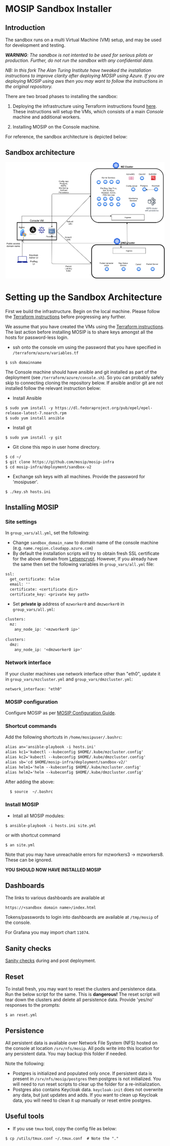 # MOSIP Sandbox Installer

## Introduction

The sandbox runs on a multi Virtual Machine (VM) setup, and may be used for development and testing.

_**WARNING**: The sandbox is not intented to be used for serious pilots or production.  Further, do not run the sandbox with any confidential data._

_NB: In this fork The Alan Turing Institute have tweaked the installation instructions to improve clarity after deploying MOSIP using Azure. If you are deploying MOSIP using aws then you may want to follow the instructions in the original repository._ 

There are two broad phases to installing the sandbox:

1) Deploying the infrastructure using Terraform instructions found [here](https://github.com/mosip/mosip-infra/tree/master/deployment/sandbox-v2/terraform/azure). These instructions will setup the VMs, which consists of a main _Console_ machine and additional workers. 

2) Installing MOSIP on the Console machine. 

For reference, the sandbox architecture is depicted below:

## Sandbox architecture
![](https://github.com/mosip/mosip-infra/blob/master/deployment/sandbox-v2/docs/sandbox_architecture.png)

# Setting up the Sandbox Architecture

First we build the infrastructure. Begin on the local machine. Please follow the [Terraform instructions](https://github.com/alan-turing-institute/mosip-infra/tree/master/deployment/sandbox-v2/terraform/azure) before progressing any further. 

We assume that you have created the VMs using the [Terraform instructions](https://github.com/alan-turing-institute/mosip-infra/tree/master/deployment/sandbox-v2/terraform/azure). The last action before installing MOSIP is to share keys amongst all the hosts for password-less login. 

* ssh onto the console vm using the password that you have specified in `/terraform/azure/variables.tf`
```
$ ssh domainname
```

The Console machine should have ansible and git installed as part of the deployment (see `/terraform/azure/console.sh`). So you can probably safely skip to connecting cloning the repository below. If ansible and/or git are not installed follow the relevant instruction below:

* Install Ansible
```
$ sudo yum install -y https://dl.fedoraproject.org/pub/epel/epel-release-latest-7.noarch.rpm
$ sudo yum install ansible
```
* Install git
```
$ sudo yum install -y git
```

* Git clone this repo in user home directory.

```
$ cd ~/
$ git clone https://github.com/mosip/mosip-infra
$ cd mosip-infra/deployment/sandbox-v2
``` 

* Exchange ssh keys with all machines. Provide the password for 'mosipuser'.
```
$ ./key.sh hosts.ini
``` 
 

##  Installing MOSIP 
### Site settings
In `group_vars/all.yml`, set the following: 
* Change `sandbox_domain_name`  to domain name of the console machine (e.g. `name.region.cloudapp.azure.com`)
* By default the installation scripts will try to obtain fresh SSL certificate for the above domain from [Letsencrypt](https://letsencrypt.org). However, If you already have the same then set the following variables in `group_vars/all.yml` file:
```
ssl:
  get_certificate: false
  email: ''
  certificate: <certificate dir>
  certificate_key: <private key path> 
```
* Set **private ip** address of `mzworker0` and `dmzworker0` in `group_vars/all.yml`:

```
clusters:
  mz:
    any_node_ip: '<mzworker0 ip>'

clusters:
  dmz:
    any_node_ip: '<dmzworker0 ip>'
```
### Network interface
If your cluster machines use network interface other than "eth0", update it in `group_vars/mzcluster.yml` and `group_vars/dmzcluster.yml`:
```
network_interface: "eth0"
```
### MOSIP configuration
Configure MOSIP as per [MOSIP Configuration Guide](docs/mosip_configuration_guide.md).

### Shortcut commands
Add the following shortcuts in `/home/mosipuser/.bashrc`:
```
alias an='ansible-playbook -i hosts.ini'
alias kc1='kubectl --kubeconfig $HOME/.kube/mzcluster.config'
alias kc2='kubectl --kubeconfig $HOME/.kube/dmzcluster.config'
alias sb='cd $HOME/mosip-infra/deployment/sandbox-v2/'
alias helm1='helm --kubeconfig $HOME/.kube/mzcluster.config'
alias helm2='helm --kubeconfig $HOME/.kube/dmzcluster.config'
```
After adding the above:
```
  $ source  ~/.bashrc
``` 
### Install MOSIP
* Intall all MOSIP modules:
```
$ ansible-playbook -i hosts.ini site.yml
```
or with shortcut command
```
$ an site.yml
```

Note that you may have unreachable errors for mzworkers3 -> mzworkers8. These can be ignored.

**YOU SHOULD NOW HAVE INSTALLED MOSIP**

## Dashboards
The links to various dashboards are available at 

```
https://<sandbox domain name>/index.html
```
Tokens/passwords to login into dashboards are available at `/tmp/mosip` of the console.

For Grafana you may import chart `11074`.

## Sanity checks

[Sanity checks](docs/sanity_checks.md) during and post deployment.

## Reset
To install fresh, you may want to reset the clusters and persistence data.  Run the below script for the same.  This is **dangerous!**  The reset script will tear down the clusters and delete all persistence data.  Provide 'yes/no' responses to the prompts:
```
$ an reset.yml
```

## Persistence
All persistent data is available over Network File System (NFS) hosted on the console at location `/srv/nfs/mosip`.  All pods write into this location for any persistent data.  You may backup this folder if needed.

Note the following:
* Postgres is initialized and populated only once.  If persistent data is present in `/srv/nfs/mosip/postgres` then postgres is not initialized. You will need to run reset scripts to clear up the folder for a re-initialization.
* Postgres also contains Keycloak data.  `keycloak-init` does not overwrite any data, but just updates and adds.  If you want to clean up Keycloak data, you will need to clean it up manually or reset entire postgres.

## Useful tools
* If you use `tmux` tool, copy the config file as below:
```
$ cp /utils/tmux.conf ~/.tmux.conf  # Note the "."
```
